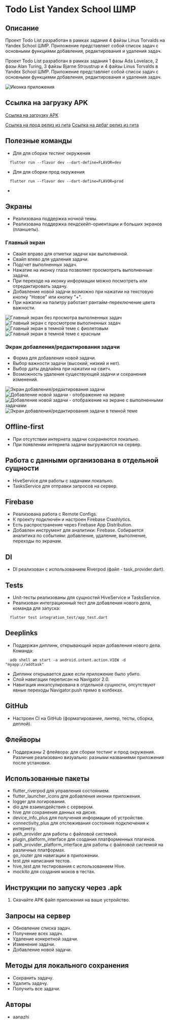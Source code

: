 # Todo List Yandex School ШМР

## Описание
Проект Todo List разработан в рамках задания 4 файзы Linus Torvalds на Yandex School ШМР. Приложение представляет собой список задач с основными функциями добавления, редактирования и удаления задач.

Проект Todo List разработан в рамках задания 1 фазы Ada Lovelace, 2 фазы Alan Turing, 3 файзы Bjarne Stroustrup и 4 файзы Linus Torvalds в Yandex School ШМР. Приложение представляет собой список задач с основными функциями добавления, редактирования и удаления задач.


![Иконка приложения](images/app_icon.png)


## Ссылка на загрузку APK
[Ссылка на загрузку APK](https://drive.google.com/drive/folders/1hYPP6himZ4ATtqFptFuLJqauGp4bg3lD?usp=sharing)

[Ссылка на прод релиз из гита](https://github.com/aanazhi/todo_list_yandex/releases/tag/v1.0.1)
[Ссылка на дебаг релиз из гита](https://github.com/aanazhi/todo_list_yandex/releases/tag/v1.0.2)

## Полезные команды
- Для для сборки тестинг окружения
```  
  flutter run --flavor dev --dart-define=FLAVOR=dev
```

- Для для сборки прод окружения
```  
  flutter run --flavor dev --dart-define=FLAVOR=prod
```

- 
## Экраны
- Реализована поддержка ночной темы.
- Реализована поддержка лендскейп-ориентации и больших экранов (планшеты).

### Главный экран
- Свайп вправо для отметки задачи как выполненной.
- Свайп влево для удаления задачи.
- Подсчет выполненных задач.
- Нажатие на иконку глаза позволяет просмотреть выполненные задачи.
- При переходе на иконку информации можно посмотреть или отредактировать задачу.
- Добавление новой задачи возможно при нажатии на текстовую кнопку "Новое" или кнопку "+".
- При нажатии на палитру работает рантайм-переключение цвета важности.

![Главный экран без просмотра выполненных задач](images/image_5.png)
![Главный экран с просмотром выполненных задач](images/image_6.png)
![Главный экран в темной теме с фиолетовым](images/image_9.png)
![Главный экран в темной теме с красным](images/image_10.png)


### Экран добавления/редактирования задачи
- Форма для добавления новой задачи.
- Выбор важности задачи (высокий, низкий и нет).
- Выбор даты дедлайна при нажатии на свитч.
- Возможность удаления существующей задачи и сохранения изменений.

![Экран добавления/редактирования задачи](images/image_4.png)
![Добавление новой задачи - отображение на экране](images/image_8.png)
![Добавление новой задачи - отображение на экране с выполненными задачами](images/image_7.png)
![Экран добавления/редактирования задачи в темной теме](images/image_11.png)

## Offline-first
- При отсутствии интернета задачи сохраняются локально.
- При появлении интернета задачи выгружаются на сервер.

## Работа с данными организована в отдельной сущности
- HiveService для работы с задачами локально.
- TasksService для отправки запросов на сервер.

## Firebase
- Реализована работа с Remote Configs.
- К проекту подключён и настроен Firebase Crashlytics.
- Есть распространение через Firebase App Distribution.
- Добавлен инструмент для аналитики: Firebase. Собирается аналитика по событиям: добавление, удаление, выполнение, переходы по экранам.

## DI
- DI реализован с использованием Riverpod (файл - task_provider.dart).

## Tests
- Unit-тесты реализованы для сущностей HiveService и TasksService.
- Реализован интеграционный тест для добавления нового дела, команда для запуска: 
```  
  flutter test integration_test/app_test.dart
```  
## Deeplinks
- Поддержан диплинк, открывающий экран добавления нового дела. Команда:
```
  adb shell am start -a android.intent.action.VIEW -d "myapp://addtask"
```  
- Диплинк открывается даже если приложение было убито.
- Слой навигации переписан на Navigator 2.0.
- Навигация инкапсулирована в отдельной сущности, отсутствуют явные переходы Navigator.push прямо в колбеках.

## GitHub
- Настроен CI на GitHub (форматирование, линтер, тесты, сборка, деплой).

## Флейворы
- Поддержаны 2 флейвора: для сборки тестинг и прод окружения. Различие реализовано визуально: разными названиями приложения после установки.


## Использованные пакеты
- flutter_riverpod для управления состоянием.
- flutter_launcher_icons для добавления иконки приложения.
- logger для логирования.
- dio для взаимодействия с сервером.
- hive для сохранения данных на диске.
- device_info_plus для получения информации об устройстве.
- connectivity_plus для отслеживания состояния подключения к интернету.
- path_provider для работы с файловой системой.
- plugin_platform_interface для создания платформенных плагинов.
- path_provider_platform_interface для работы с файловой системой на различных платформах.
- go_router для навигации в приложении.
- test для написания тестов.
- hive_test для тестирования с использованием Hive.
- mockito для создания моков в тестах.

## Инструкции по запуску через .apk
1. Скачайте APK файл приложения на ваше устройство.

## Запросы на сервер
- Обновление списка задач.
- Получение всех задач.
- Удаление конкретной задачи.
- Изменение задачи.
- Добавление новой задачи.

## Методы для локального сохранения
- Сохранить задачу.
- Удалить задачу.
- Получить все задачи.

## Авторы
- aanazhi
